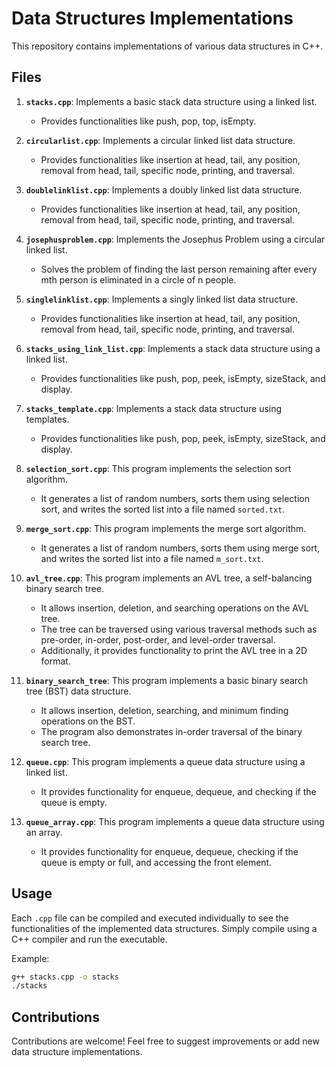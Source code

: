 # Data Structures Implementations

This repository contains implementations of various data structures in C++.

## Files

1. **`stacks.cpp`**: Implements a basic stack data structure using a linked list.
   - Provides functionalities like push, pop, top, isEmpty.

2. **`circularlist.cpp`**: Implements a circular linked list data structure.
   - Provides functionalities like insertion at head, tail, any position, removal from head, tail, specific node, printing, and traversal.

3. **`doublelinklist.cpp`**: Implements a doubly linked list data structure.
   - Provides functionalities like insertion at head, tail, any position, removal from head, tail, specific node, printing, and traversal.

4. **`josephusproblem.cpp`**: Implements the Josephus Problem using a circular linked list.
   - Solves the problem of finding the last person remaining after every mth person is eliminated in a circle of n people.

5. **`singlelinklist.cpp`**: Implements a singly linked list data structure.
   - Provides functionalities like insertion at head, tail, any position, removal from head, tail, specific node, printing, and traversal.
     
6. **`stacks_using_link_list.cpp`**: Implements a stack data structure using a linked list.
   - Provides functionalities like push, pop, peek, isEmpty, sizeStack, and display.

7. **`stacks_template.cpp`**: Implements a stack data structure using templates.
   - Provides functionalities like push, pop, peek, isEmpty, sizeStack, and display.

8. **`selection_sort.cpp`**: This program implements the selection sort algorithm.
   - It generates a list of random numbers, sorts them using selection sort, and writes the sorted list into a file named `sorted.txt`.

9. **`merge_sort.cpp`**: This program implements the merge sort algorithm.
   - It generates a list of random numbers, sorts them using merge sort, and writes the sorted list into a file named `m_sort.txt`.
10. **`avl_tree.cpp`**: This program implements an AVL tree, a self-balancing binary search tree.
    - It allows insertion, deletion, and searching operations on the AVL tree.
    - The tree can be traversed using various traversal methods such as pre-order, in-order, post-order, and level-order traversal.
    - Additionally, it provides functionality to print the AVL tree in a 2D format.

11. **`binary_search_tree`**: This program implements a basic binary search tree (BST) data structure.
    - It allows insertion, deletion, searching, and minimum finding operations on the BST.
    - The program also demonstrates in-order traversal of the binary search tree.

12. **`queue.cpp`**: This program implements a queue data structure using a linked list.
    - It provides functionality for enqueue, dequeue, and checking if the queue is empty.

14. **`queue_array.cpp`**: This program implements a queue data structure using an array.
    - It provides functionality for enqueue, dequeue, checking if the queue is empty or full, and accessing the front element.

## Usage

Each `.cpp` file can be compiled and executed individually to see the functionalities of the implemented data structures. Simply compile using a C++ compiler and run the executable.

Example:

```bash
g++ stacks.cpp -o stacks
./stacks
```
## Contributions
Contributions are welcome! Feel free to suggest improvements or add new data structure implementations.







